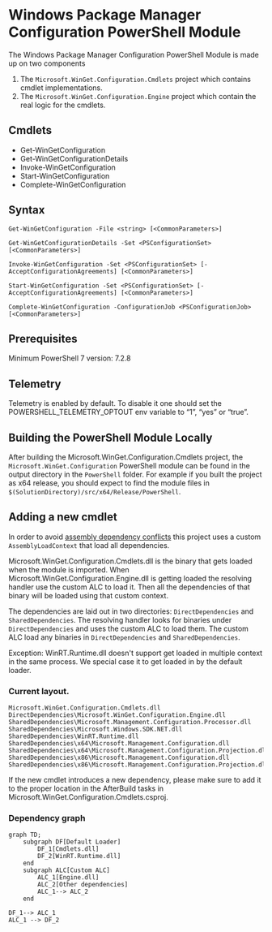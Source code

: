 # Windows Package Manager Configuration PowerShell Module

The Windows Package Manager Configuration PowerShell Module is made up on two components

1. The `Microsoft.WinGet.Configuration.Cmdlets` project which contains cmdlet implementations.
2. The `Microsoft.WinGet.Configuration.Engine` project which contain the real logic for the cmdlets.

## Cmdlets
- Get-WinGetConfiguration
- Get-WinGetConfigurationDetails
- Invoke-WinGetConfiguration
- Start-WinGetConfiguration
- Complete-WinGetConfiguration

## Syntax 
```
Get-WinGetConfiguration -File <string> [<CommonParameters>]

Get-WinGetConfigurationDetails -Set <PSConfigurationSet> [<CommonParameters>]

Invoke-WinGetConfiguration -Set <PSConfigurationSet> [-AcceptConfigurationAgreements] [<CommonParameters>]

Start-WinGetConfiguration -Set <PSConfigurationSet> [-AcceptConfigurationAgreements] [<CommonParameters>]

Complete-WinGetConfiguration -ConfigurationJob <PSConfigurationJob> [<CommonParameters>]
```

## Prerequisites

Minimum PowerShell 7 version: 7.2.8

## Telemetry
Telemetry is enabled by default. To disable it one should set the POWERSHELL_TELEMETRY_OPTOUT env variable to “1”, “yes” or “true”.

## Building the PowerShell Module Locally
After building the Microsoft.WinGet.Configuration.Cmdlets project, the `Microsoft.WinGet.Configuration` PowerShell module can be found in the output directory in the `PowerShell` folder. For example if you built the project as x64 release, you should expect to find the module files in `$(SolutionDirectory)/src/x64/Release/PowerShell`.


## Adding a new cmdlet
In order to avoid [assembly dependency conflicts](https://learn.microsoft.com/en-us/powershell/scripting/dev-cross-plat/resolving-dependency-conflicts?view=powershell-7.3) this project uses a custom `AssemblyLoadContext` that load all dependencies.

Microsoft.WinGet.Configuration.Cmdlets.dll is the binary that gets loaded when the module is imported. When Microsoft.WinGet.Configuration.Engine.dll is getting loaded the resolving handler use the custom ALC to load it. Then all the dependencies of that binary will be loaded using that custom context.

The dependencies are laid out in two directories: `DirectDependencies` and `SharedDependencies`. The resolving handler looks for binaries under `DirectDependencies` and uses the custom ALC to load them. The custom ALC load any binaries in `DirectDependencies` and `SharedDependencies`.

Exception: WinRT.Runtime.dll doesn't support get loaded in multiple context in the same process. We special case it to get loaded in by the default loader.

### Current layout.
```
Microsoft.WinGet.Configuration.Cmdlets.dll
DirectDependencies\Microsoft.WinGet.Configuration.Engine.dll
SharedDependencies\Microsoft.Management.Configuration.Processor.dll
SharedDependencies\Microsoft.Windows.SDK.NET.dll
SharedDependencies\WinRT.Runtime.dll
SharedDependencies\x64\Microsoft.Management.Configuration.dll
SharedDependencies\x64\Microsoft.Management.Configuration.Projection.dll
SharedDependencies\x86\Microsoft.Management.Configuration.dll
SharedDependencies\x86\Microsoft.Management.Configuration.Projection.dll
```
If the new cmdlet introduces a new dependency, please make sure to add it to the proper location in the AfterBuild tasks in Microsoft.WinGet.Configuration.Cmdlets.csproj.

### Dependency graph
```mermaid
graph TD;
    subgraph DF[Default Loader]
        DF_1[Cmdlets.dll]
        DF_2[WinRT.Runtime.dll]
    end
    subgraph ALC[Custom ALC]
        ALC_1[Engine.dll]
        ALC_2[Other dependencies]
        ALC_1--> ALC_2
    end

DF_1--> ALC_1
ALC_1 --> DF_2
```
